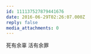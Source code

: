 ```yaml
---
id: 111137527879441676
date: 2016-06-29T02:26:07.000Z
reply: false
media_attachments: 0
---
```


死有余辜 活有余罪

